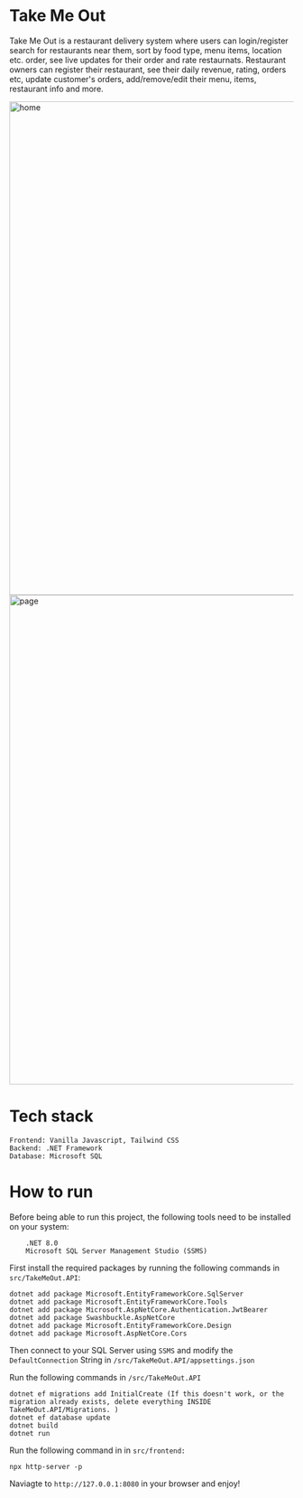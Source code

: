 # Take Me Out 
Take Me Out is a restaurant delivery system where users can login/register search for restaurants near them, sort by food type, menu items, location etc. order, see live updates for their order and rate restaurnats. Restaurant owners can register their restaurant, see their daily revenue, rating, orders etc, update customer's orders, add/remove/edit their menu, items, restaurant info and more.

<img width="874" alt="home" src="https://github.com/user-attachments/assets/81e04f73-8856-44a4-a7e3-56f5391ebd23" />

<img width="867" alt="page" src="https://github.com/user-attachments/assets/a0f1014a-a8b4-43c5-8aa7-cc2376423bbd" />

# Tech stack

    Frontend: Vanilla Javascript, Tailwind CSS
    Backend: .NET Framework
    Database: Microsoft SQL

# How to run

Before being able to run this project, the following tools need to be installed on your system:

        .NET 8.0
        Microsoft SQL Server Management Studio (SSMS)

First install the required packages by running the following commands in `src/TakeMeOut.API`:

    dotnet add package Microsoft.EntityFrameworkCore.SqlServer
    dotnet add package Microsoft.EntityFrameworkCore.Tools
    dotnet add package Microsoft.AspNetCore.Authentication.JwtBearer
    dotnet add package Swashbuckle.AspNetCore
    dotnet add package Microsoft.EntityFrameworkCore.Design
    dotnet add package Microsoft.AspNetCore.Cors

Then connect to your SQL Server using `SSMS` and modify the `DefaultConnection` String in `/src/TakeMeOut.API/appsettings.json` 

Run the following commands in `/src/TakeMeOut.API`
    
    dotnet ef migrations add InitialCreate (If this doesn't work, or the migration already exists, delete everything INSIDE TakeMeOut.API/Migrations. )
    dotnet ef database update
    dotnet build
    dotnet run

Run the following command in in `src/frontend:`

    npx http-server -p 

Naviagte to `http://127.0.0.1:8080` in your browser and enjoy!
